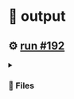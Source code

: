# 📝  output 

## ⚙️ [run #192](https://github.com/jwenerd/ytm-dl/actions/runs/7616883538)

<details>

<summary>

### 📁 Files

</summary>

|                                                                       |lines|size|bytes |
|-----------------------------------------------------------------------|-----|----|------|
|[`output/library_subscriptions.csv` ](output/library_subscriptions.csv)|66   |4.0K|2598  |
|[`output/library_songs.csv` ](output/library_songs.csv)                |2743 |232K|235848|
|[`output/library_artists.csv` ](output/library_artists.csv)            |2000 |92K |90676 |
|[`output/library_albums.csv` ](output/library_albums.csv)              |932  |64K |65018 |
|[`output/history.csv` ](output/history.csv)                            |993  |100K|100282|
|[`output/liked_songs.csv` ](output/liked_songs.csv)                    |1419 |124K|123030|

</details>